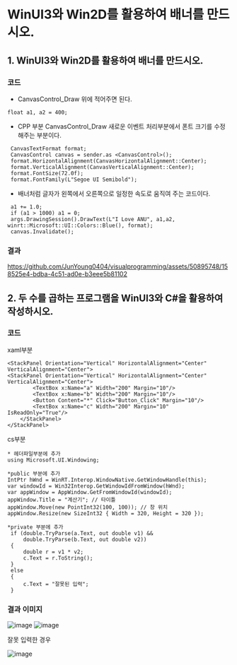 # WinUI3와 Win2D를 활용하여 배너를 만드시오.
## 1. WinUI3와 Win2D를 활용하여 배너를 만드시오.

### 코드

* CanvasControl_Draw 위에 적어주면 된다.
```
float a1, a2 = 400;
```
* CPP 부분 CanvasControl_Draw 새로운 이벤트 처리부분에서 폰트 크기를 수정해주는 부분이다.
```
 CanvasTextFormat format;
 CanvasControl canvas = sender.as <CanvasControl>();
 format.HorizontalAlignment(CanvasHorizontalAlignment::Center);
 format.VerticalAlignment(CanvasVerticalAlignment::Center);
 format.FontSize(72.0f);
 format.FontFamily(L"Segoe UI Semibold");
```
* 배너처럼 글자가 왼쪽에서 오른쪽으로 일정한 속도로 움직여 주는 코드이다.
```
 a1 += 1.0;
 if (a1 > 1000) a1 = 0;
 args.DrawingSession().DrawText(L"I Love ANU", a1,a2, winrt::Microsoft::UI::Colors::Blue(), format);
 canvas.Invalidate();
```

### 결과
https://github.com/JunYoung0404/visualprogramming/assets/50895748/158525e4-bdba-4c51-ad0e-b3eee5b81102

## 2. 두 수를 곱하는 프로그램을 WinUI3와 C#을 활용하여 작성하시오.

### 코드
xaml부분
```
<StackPanel Orientation="Vertical" HorizontalAlignment="Center" VerticalAlignment="Center">
<StackPanel Orientation="Vertical" HorizontalAlignment="Center" VerticalAlignment="Center">
        <TextBox x:Name="a" Width="200" Margin="10"/>
        <TextBox x:Name="b" Width="200" Margin="10"/>
        <Button Content="*" Click="Button_Click" Margin="10"/>
        <TextBox x:Name="c" Width="200" Margin="10" IsReadOnly="True"/>
    </StackPanel>
</StackPanel>
```
cs부분
```
* 헤더파일부분에 추가
using Microsoft.UI.Windowing;

*public 부분에 추가
IntPtr hWnd = WinRT.Interop.WindowNative.GetWindowHandle(this);
var windowId = Win32Interop.GetWindowIdFromWindow(hWnd);
var appWindow = AppWindow.GetFromWindowId(windowId);
appWindow.Title = "계산기"; // 타이틀
appWindow.Move(new PointInt32(100, 100)); // 창 위치
appWindow.Resize(new SizeInt32 { Width = 320, Height = 320 });

*private 부분에 추가
 if (double.TryParse(a.Text, out double v1) &&
     double.TryParse(b.Text, out double v2))
 {
     double r = v1 * v2;
     c.Text = r.ToString();
 }
 else
 {
     c.Text = "잘못된 입력";
 }
```
### 결과 이미지
![image](https://github.com/JunYoung0404/visualprogramming/assets/50895748/03b0f9b4-6bb0-4152-ba58-aab5771da490)
![image](https://github.com/JunYoung0404/visualprogramming/assets/50895748/878286e3-c2a9-45fe-896b-7df011ad1ae8)

잘못 입력한 경우

![image](https://github.com/JunYoung0404/visualprogramming/assets/50895748/8e7cc197-9262-4107-a281-41237027e3f3)




